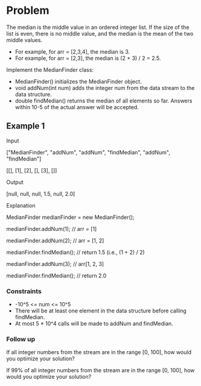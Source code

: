 # Problem

The median is the middle value in an ordered integer list. If the size of the list is even, there is no middle value, and the median is the mean of the two middle values.

- For example, for arr = [2,3,4], the median is 3.
- For example, for arr = [2,3], the median is (2 + 3) / 2 = 2.5.

Implement the MedianFinder class:

- MedianFinder() initializes the MedianFinder object.
- void addNum(int num) adds the integer num from the data stream to the data structure.
- double findMedian() returns the median of all elements so far. Answers within 10-5 of the actual answer will be accepted.

## Example 1

Input

["MedianFinder", "addNum", "addNum", "findMedian", "addNum", "findMedian"]

[[], [1], [2], [], [3], []]

Output

[null, null, null, 1.5, null, 2.0]

Explanation

MedianFinder medianFinder = new MedianFinder();

medianFinder.addNum(1);    // arr = [1]

medianFinder.addNum(2);    // arr = [1, 2]

medianFinder.findMedian(); // return 1.5 (i.e., (1 + 2) / 2)

medianFinder.addNum(3);    // arr[1, 2, 3]

medianFinder.findMedian(); // return 2.0
 
### Constraints

- -10^5 <= num <= 10^5
- There will be at least one element in the data structure before calling findMedian.
- At most 5 * 10^4 calls will be made to addNum and findMedian.
 
### Follow up

If all integer numbers from the stream are in the range [0, 100], how would you optimize your solution?

If 99% of all integer numbers from the stream are in the range [0, 100], how would you optimize your solution?
